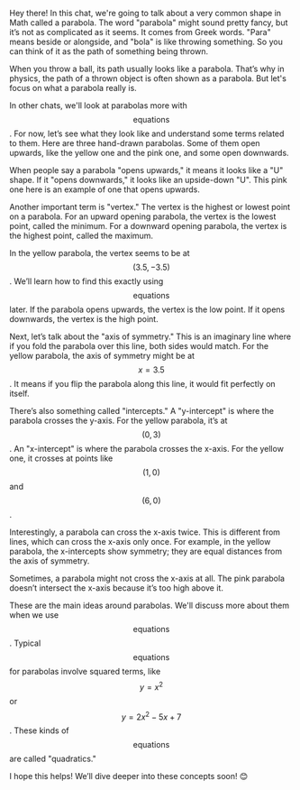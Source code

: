 Hey there! In this chat, we're going to talk about a very common shape in Math called a parabola. The word "parabola" might sound pretty fancy, but it’s not as complicated as it seems. It comes from Greek words. "Para" means beside or alongside, and "bola" is like throwing something. So you can think of it as the path of something being thrown.

When you throw a ball, its path usually looks like a parabola. That’s why in physics, the path of a thrown object is often shown as a parabola. But let's focus on what a parabola really is.

In other chats, we'll look at parabolas more with $$\text{equations}$$. For now, let’s see what they look like and understand some terms related to them. Here are three hand-drawn parabolas. Some of them open upwards, like the yellow one and the pink one, and some open downwards.

When people say a parabola "opens upwards," it means it looks like a "U" shape. If it "opens downwards," it looks like an upside-down "U". This pink one here is an example of one that opens upwards.

Another important term is "vertex." The vertex is the highest or lowest point on a parabola. For an upward opening parabola, the vertex is the lowest point, called the minimum. For a downward opening parabola, the vertex is the highest point, called the maximum.

In the yellow parabola, the vertex seems to be at $$(3.5, -3.5)$$. We’ll learn how to find this exactly using $$\text{equations}$$ later. If the parabola opens upwards, the vertex is the low point. If it opens downwards, the vertex is the high point.

Next, let’s talk about the "axis of symmetry." This is an imaginary line where if you fold the parabola over this line, both sides would match. For the yellow parabola, the axis of symmetry might be at $$x = 3.5$$. It means if you flip the parabola along this line, it would fit perfectly on itself.

There’s also something called "intercepts." A "y-intercept" is where the parabola crosses the y-axis. For the yellow parabola, it’s at $$(0, 3)$$. An "x-intercept" is where the parabola crosses the x-axis. For the yellow one, it crosses at points like $$(1,0)$$ and $$(6,0)$$.

Interestingly, a parabola can cross the x-axis twice. This is different from lines, which can cross the x-axis only once. For example, in the yellow parabola, the x-intercepts show symmetry; they are equal distances from the axis of symmetry.

Sometimes, a parabola might not cross the x-axis at all. The pink parabola doesn’t intersect the x-axis because it’s too high above it.

These are the main ideas around parabolas. We'll discuss more about them when we use $$\text{equations}$$. Typical $$\text{equations}$$ for parabolas involve squared terms, like $$ y = x^2 $$ or $$ y = 2x^2 - 5x + 7 $$. These kinds of $$\text{equations}$$ are called "quadratics."

I hope this helps! We’ll dive deeper into these concepts soon! 😊